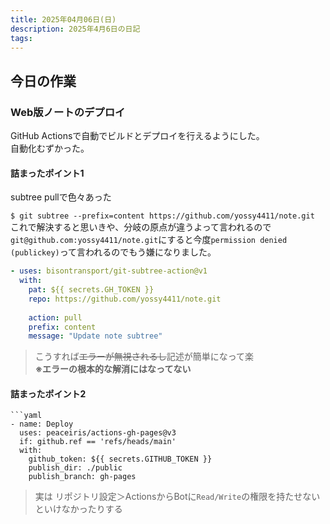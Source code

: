 ```yaml
---
title: 2025年04月06日(日)
description: 2025年4月6日の日記
tags:
---
```

## 今日の作業
### Web版ノートのデプロイ
GitHub Actionsで自動でビルドとデプロイを行えるようにした。  
自動化むずかった。
#### 詰まったポイント1
subtree pullで色々あった

`$ git subtree --prefix=content https://github.com/yossy4411/note.git`  
これで解決すると思いきや、分岐の原点が違うよって言われるので
`git@github.com:yossy4411/note.git`にすると今度`permission denied (publickey)`って言われるのでもう嫌になりました。

```yaml
- uses: bisontransport/git-subtree-action@v1  
  with:  
    pat: ${{ secrets.GH_TOKEN }}  
    repo: https://github.com/yossy4411/note.git  
  
    action: pull  
    prefix: content  
    message: "Update note subtree"
```
> こうすれば~~エラーが無視されるし~~記述が簡単になって楽  
> **※エラーの根本的な解消にはなってない**
#### 詰まったポイント2
```
```yaml
- name: Deploy  
  uses: peaceiris/actions-gh-pages@v3  
  if: github.ref == 'refs/heads/main'  
  with:  
    github_token: ${{ secrets.GITHUB_TOKEN }}  
    publish_dir: ./public  
    publish_branch: gh-pages
```
> 実は リポジトリ設定＞ActionsからBotに`Read/Write`の権限を持たせないといけなかったりする


